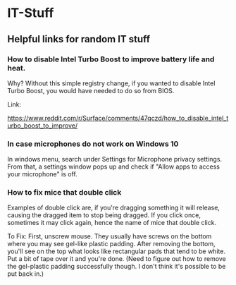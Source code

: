 # IT-Stuff
<h2>Helpful links for random IT stuff</h2>


<h3>How to disable Intel Turbo Boost to improve battery life and heat. </h3>

Why? Without this simple registry change, if you wanted to disable Intel Turbo Boost, you would have needed to do so from BIOS.

Link:

https://www.reddit.com/r/Surface/comments/47qczd/how_to_disable_intel_turbo_boost_to_improve/


<h3>In case microphones do not work on Windows 10</h3>

In windows menu, search under Settings for Microphone privacy settings. From that, a settings window pops up and check if "Allow apps to access your microphone" is off.

<h3>How to fix mice that double click</h3>
Examples of double click are, if you're dragging something it will release, causing the dragged item to stop being dragged. If you click once, sometimes it may click again, hence the name of mice that double click.

To Fix: First, unscrew mouse. They usually have screws on the bottom where you may see gel-like plastic padding. After removing the bottom, you'll see on the top what looks like rectangular pads that tend to be white. Put a bit of tape over it and you're done.
(Need to figure out how to remove the gel-plastic padding successfully though. I don't think it's possible to be put back in.)
